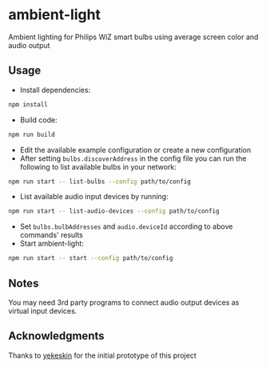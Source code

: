 # ambient-light

Ambient lighting for Philips WiZ smart bulbs using average screen color and audio output

## Usage

-   Install dependencies:

```bash
npm install
```

-   Build code:

```bash
npm run build
```

-   Edit the available example configuration or create a new configuration
-   After setting `bulbs.discoverAddress` in the config file you can run the following to list available bulbs in your network:

```bash
npm run start -- list-bulbs --config path/to/config
```

-   List available audio input devices by running:

```bash
npm run start -- list-audio-devices --config path/to/config
```

-   Set `bulbs.bulbAddresses` and `audio.deviceId` according to above commands' results
-   Start ambient-light:

```bash
npm run start -- start --config path/to/config
```

## Notes

You may need 3rd party programs to connect audio output devices as virtual input devices.

## Acknowledgments

Thanks to [yekeskin](https://github.com/yekeskin) for the initial prototype of this project
